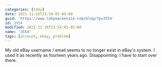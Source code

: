 ```yaml
---
categories: [toby]
date: 2021-11-16T23:54:02-05:00
guid: 'https://www.tobymackenzie.com/blog/?p=3554'
id: 3554
modified: 2021-11-16T23:54:02-05:00
name: '3554'
tags: [account, ebay, problem]
---
```


My old eBay username / email seems to no longer exist in eBay's system.  I used it as recently as fourteen years ago.  Disappointing: I have to start over there.
